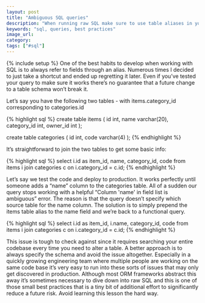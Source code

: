 ```yaml
---
layout: post
title: "Ambiguous SQL queries"
description: "When running raw SQL make sure to use table aliases in your queries even when they're not required. This insures you against future breaking changes."
keywords: "sql, queries, best practices"
image_url:
category:
tags: ["#sql"]
---
```

{% include setup %}
One of the best habits to develop when working with SQL is to always refer to fields through an alias. Numerous times I decided to just take a shortcut and ended up regretting it later. Even if you’ve tested your query to make sure it works there’s no guarantee that a future change to a table schema won’t break it.

Let’s say you have the following two tables - with items.category_id corresponding to categories.id

{% highlight sql %}
create table items (
    id int,
    name varchar(20),
    category_id int,
    owner_id int
);

create table categories (
    id int,
    code varchar(4)
);
{% endhighlight %}

It’s straightforward to join the two tables to get some basic info:

{% highlight sql %}
select i.id as item_id, name, category_id, code
from items i
join categories c on i.category_id = c.id;
{% endhighlight %}

Let’s say we test the code and deploy to production. It works perfectly until someone adds a “name” column to the categories table. All of a sudden our query stops working with a helpful “Column 'name' in field list is ambiguous” error. The reason is that the query doesn’t specify which source table for the name column. The solution is to simply prepend the items table alias to the name field and we’re back to a functional query.

{% highlight sql %}
select i.id as item_id, i.name, category_id, code
from items i
join categories c on i.category_id = c.id;
{% endhighlight %}

This issue is tough to check against since it requires searching your entire codebase every time you need to alter a table. A better approach is to always specify the schema and avoid the issue altogether. Especially in a quickly growing engineering team where multiple people are working on the same code base it’s very easy to run into these sorts of issues that may only get discovered in production. Although most ORM frameworks abstract this away it’s sometimes necessary to dive down into raw SQL and this is one of those small best practices that is a tiny bit of additional effort to significantly reduce a future risk. Avoid learning this lesson the hard way.
